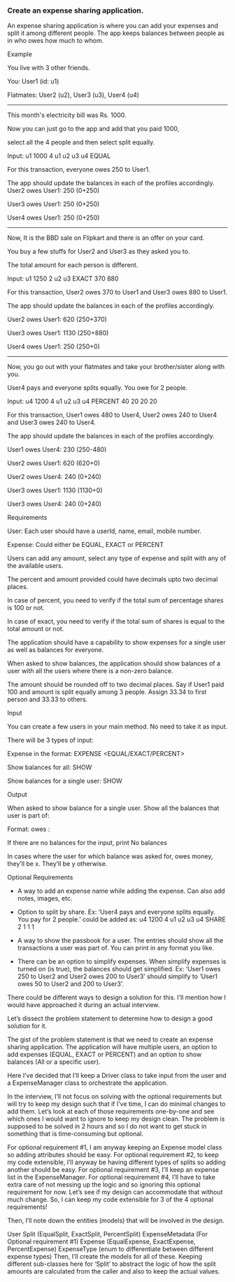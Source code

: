 ### Create an expense sharing application.

An expense sharing application is where you can add your expenses and split it among different people. The app keeps balances between people as in who owes how much to whom.

Example

You live with 3 other friends.

You: User1 (id: u1)

Flatmates: User2 (u2), User3 (u3), User4 (u4)

---

This month's electricity bill was Rs. 1000.

Now you can just go to the app and add that you paid 1000,

select all the 4 people and then select split equally.

Input: u1 1000 4 u1 u2 u3 u4 EQUAL

For this transaction, everyone owes 250 to User1.

The app should update the balances in each of the profiles accordingly. User2 owes User1: 250 (0+250)

User3 owes User1: 250 (0+250)

User4 owes User1: 250 (0+250)

---

Now, It is the BBD sale on Flipkart and there is an offer on your card.

You buy a few stuffs for User2 and User3 as they asked you to.

The total amount for each person is different.

Input: u1 1250 2 u2 u3 EXACT 370 880

For this transaction, User2 owes 370 to User1 and User3 owes 880 to User1.

The app should update the balances in each of the profiles accordingly.

User2 owes User1: 620 (250+370)

User3 owes User1: 1130 (250+880)

User4 owes User1: 250 (250+0)

---

Now, you go out with your flatmates and take your brother/sister along with you.

User4 pays and everyone splits equally. You owe for 2 people.

Input: u4 1200 4 u1 u2 u3 u4 PERCENT 40 20 20 20

For this transaction, User1 owes 480 to User4, User2 owes 240 to User4 and User3 owes 240 to User4.

The app should update the balances in each of the profiles accordingly.

User1 owes User4: 230 (250-480)

User2 owes User1: 620 (620+0)

User2 owes User4: 240 (0+240)

User3 owes User1: 1130 (1130+0)

User3 owes User4: 240 (0+240)

Requirements

User: Each user should have a userId, name, email, mobile number.

Expense: Could either be EQUAL, EXACT or PERCENT

Users can add any amount, select any type of expense and split with any of the available users.

The percent and amount provided could have decimals upto two decimal places.

In case of percent, you need to verify if the total sum of percentage shares is 100 or not.

In case of exact, you need to verify if the total sum of shares is equal to the total amount or not.

The application should have a capability to show expenses for a single user as well as balances for everyone.

When asked to show balances, the application should show balances of a user with all the users where there is a non-zero balance.

The amount should be rounded off to two decimal places. Say if User1 paid 100 and amount is split equally among 3 people. Assign 33.34 to first person and 33.33 to others.

Input

You can create a few users in your main method. No need to take it as input.

There will be 3 types of input:

Expense in the format: EXPENSE <user-id-of-person-who-paid> <no-of-users> <space-separated-list-of-users> <EQUAL/EXACT/PERCENT> <space-separated-values-in-case-of-non-equal>

Show balances for all: SHOW

Show balances for a single user: SHOW <user-id>

Output

When asked to show balance for a single user. Show all the balances that user is part of:

Format: <user-id-of-x> owes <user-id-of-y>: <amount>

If there are no balances for the input, print No balances

In cases where the user for which balance was asked for, owes money, they’ll be x. They’ll be y otherwise.

Optional Requirements

- A way to add an expense name while adding the expense. Can also add notes, images, etc.

- Option to split by share. Ex: ‘User4 pays and everyone splits equally. You pay for 2 people.’ could be added as: u4 1200 4 u1 u2 u3 u4 SHARE 2 1 1 1

- A way to show the passbook for a user. The entries should show all the transactions a user was part of. You can print in any format you like.

- There can be an option to simplify expenses. When simplify expenses is turned on (is true), the balances should get simplified. Ex: ‘User1 owes 250 to User2 and User2 owes 200 to User3’ should simplify to ‘User1 owes 50 to User2 and 200 to User3’.

There could be different ways to design a solution for this. I’ll mention how I would have approached it during an actual interview.

Let’s dissect the problem statement to determine how to design a good solution for it.

The gist of the problem statement is that we need to create an expense sharing application. The application will have multiple users, an option to add expenses (EQUAL, EXACT or PERCENT) and an option to show balances (All or a specific user).

Here I’ve decided that I’ll keep a Driver class to take input from the user and a ExpenseManager class to orchestrate the application.

In the interview, I’ll not focus on solving with the optional requirements but will try to keep my design such that if I’ve time, I can do minimal changes to add them. Let’s look at each of those requirements one-by-one and see which ones I would want to ignore to keep my design clean. The problem is supposed to be solved in 2 hours and so I do not want to get stuck in something that is time-consuming but optional.

For optional requirement #1, I am anyway keeping an Expense model class so adding attributes should be easy.
For optional requirement #2, to keep my code extensible, I’ll anyway be having different types of splits so adding another should be easy.
For optional requirement #3, I’ll keep an expense list in the ExpenseManager.
For optional requirement #4, I’ll have to take extra care of not messing up the logic and so ignoring this optional requirement for now. Let’s see if my design can accommodate that without much change.
So, I can keep my code extensible for 3 of the 4 optional requirements!

Then, I’ll note down the entities (models) that will be involved in the design.

User
Split (EqualSplit, ExactSplit, PercentSplit)
ExpenseMetadata (For Optional requirement #1)
Expense (EqualExpense, ExactExpense, PercentExpense)
ExpenseType (enum to differentiate between different expense types)
Then, I’ll create the models for all of these. Keeping different sub-classes here for ‘Split’ to abstract the logic of how the split amounts are calculated from the caller and also to keep the actual values.
